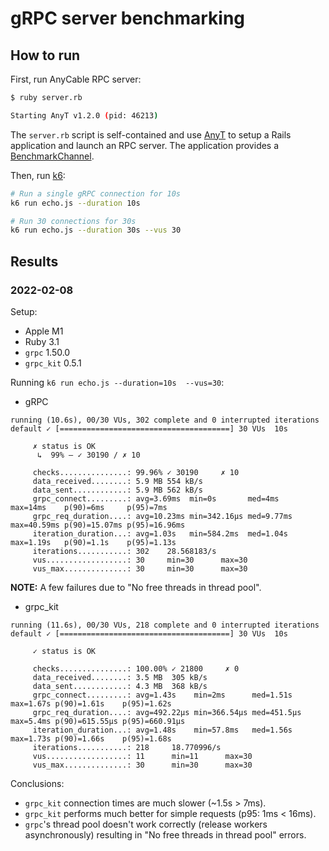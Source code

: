 # gRPC server benchmarking

## How to run

First, run AnyCable RPC server:

```sh
$ ruby server.rb

Starting AnyT v1.2.0 (pid: 46213)

```

The `server.rb` script is self-contained and use [AnyT](https://github.com/anycable/anyt) to setup a Rails application and launch an RPC server. The application provides a [BenchmarkChannel](https://github.com/anycable/anyt/blob/ee8c622ff1b3c0431435a65e1047632c078208ba/lib/anyt/dummy/application.rb#L46).

Then, run [k6](https://k6.io):

```sh
# Run a single gRPC connection for 10s
k6 run echo.js --duration 10s

# Run 30 connections for 30s
k6 run echo.js --duration 30s --vus 30
```

## Results

### 2022-02-08

Setup:

- Apple M1
- Ruby 3.1
- `grpc` 1.50.0
- `grpc_kit` 0.5.1

Running `k6 run echo.js --duration=10s  --vus=30`:

- gRPC

```
running (10.6s), 00/30 VUs, 302 complete and 0 interrupted iterations
default ✓ [======================================] 30 VUs  10s

     ✗ status is OK
      ↳  99% — ✓ 30190 / ✗ 10

     checks...............: 99.96% ✓ 30190     ✗ 10
     data_received........: 5.9 MB 554 kB/s
     data_sent............: 5.9 MB 562 kB/s
     grpc_connect.........: avg=3.69ms  min=0s       med=4ms    max=14ms    p(90)=6ms     p(95)=7ms
     grpc_req_duration....: avg=10.23ms min=342.16µs med=9.77ms max=40.59ms p(90)=15.07ms p(95)=16.96ms
     iteration_duration...: avg=1.03s   min=584.2ms  med=1.04s  max=1.19s   p(90)=1.1s    p(95)=1.13s
     iterations...........: 302    28.568183/s
     vus..................: 30     min=30      max=30
     vus_max..............: 30     min=30      max=30
```

**NOTE:** A few failures due to "No free threads in thread pool".

- grpc_kit

```
running (11.6s), 00/30 VUs, 218 complete and 0 interrupted iterations
default ✓ [======================================] 30 VUs  10s

     ✓ status is OK

     checks...............: 100.00% ✓ 21800     ✗ 0
     data_received........: 3.5 MB  305 kB/s
     data_sent............: 4.3 MB  368 kB/s
     grpc_connect.........: avg=1.43s    min=2ms      med=1.51s   max=1.67s p(90)=1.61s    p(95)=1.62s
     grpc_req_duration....: avg=492.22µs min=366.54µs med=451.5µs max=5.4ms p(90)=615.55µs p(95)=660.91µs
     iteration_duration...: avg=1.48s    min=57.8ms   med=1.56s   max=1.73s p(90)=1.66s    p(95)=1.68s
     iterations...........: 218     18.770996/s
     vus..................: 11      min=11      max=30
     vus_max..............: 30      min=30      max=30
```

Conclusions:

- `grpc_kit` connection times are much slower (~1.5s > 7ms).
- `grpc_kit` performs much better for simple requests (p95: 1ms < 16ms).
- `grpc`'s thread pool doesn't work correctly (release workers asynchronously) resulting in "No free threads in thread pool" errors.
